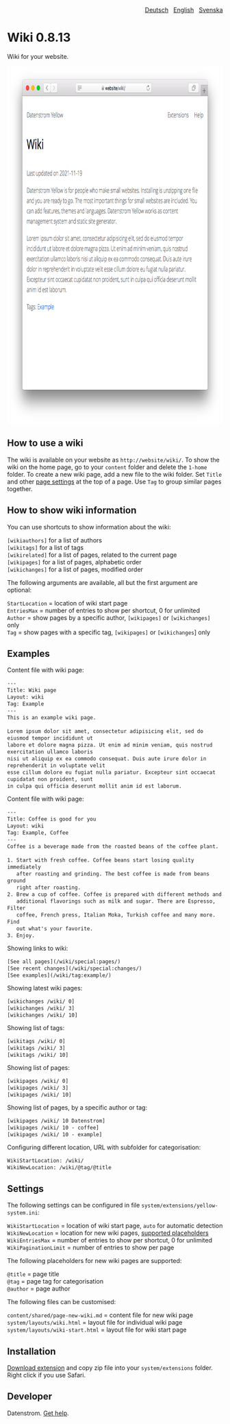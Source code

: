 <p align="right"><a href="README-de.md">Deutsch</a> &nbsp; <a href="README.md">English</a> &nbsp; <a href="README-sv.md">Svenska</a></p>

# Wiki 0.8.13

Wiki for your website.

<p align="center"><img src="wiki-screenshot.png?raw=true" width="795" height="836" alt="Screenshot"></p>

## How to use a wiki

The wiki is available on your website as `http://website/wiki/`. To show the wiki on the home page, go to your `content` folder and delete the `1-home` folder. To create a new wiki page, add a new file to the wiki folder. Set `Title` and other [page settings](https://github.com/datenstrom/yellow-extensions/tree/master/source/core#settings-page) at the top of a page. Use `Tag` to group similar pages together.

## How to show wiki information

You can use shortcuts to show information about the wiki:

`[wikiauthors]` for a list of authors  
`[wikitags]` for a list of tags  
`[wikirelated]` for a list of pages, related to the current page    
`[wikipages]` for a list of pages, alphabetic order  
`[wikichanges]` for a list of pages, modified order  

The following arguments are available, all but the first argument are optional:

`StartLocation` = location of wiki start page  
`EntriesMax` = number of entries to show per shortcut, 0 for unlimited  
`Author` = show pages by a specific author, `[wikipages]` or `[wikichanges]` only  
`Tag` = show pages with a specific tag, `[wikipages]` or `[wikichanges`] only  

## Examples

Content file with wiki page:

    ---
    Title: Wiki page
    Layout: wiki
    Tag: Example
    ---
    This is an example wiki page.

    Lorem ipsum dolor sit amet, consectetur adipisicing elit, sed do eiusmod tempor incididunt ut 
    labore et dolore magna pizza. Ut enim ad minim veniam, quis nostrud exercitation ullamco laboris 
    nisi ut aliquip ex ea commodo consequat. Duis aute irure dolor in reprehenderit in voluptate velit 
    esse cillum dolore eu fugiat nulla pariatur. Excepteur sint occaecat cupidatat non proident, sunt 
    in culpa qui officia deserunt mollit anim id est laborum.

Content file with wiki page:

    ---
    Title: Coffee is good for you
    Layout: wiki
    Tag: Example, Coffee
    ---
    Coffee is a beverage made from the roasted beans of the coffee plant.
    
    1. Start with fresh coffee. Coffee beans start losing quality immediately 
       after roasting and grinding. The best coffee is made from beans ground 
       right after roasting. 
    2. Brew a cup of coffee. Coffee is prepared with different methods and 
       additional flavorings such as milk and sugar. There are Espresso, Filter 
       coffee, French press, Italian Moka, Turkish coffee and many more. Find 
       out what's your favorite.
    3. Enjoy.

Showing links to wiki:

    [See all pages](/wiki/special:pages/)
    [See recent changes](/wiki/special:changes/)
    [See examples](/wiki/tag:example/)

Showing latest wiki pages:

    [wikichanges /wiki/ 0]
    [wikichanges /wiki/ 3]
    [wikichanges /wiki/ 10]

Showing list of tags:

    [wikitags /wiki/ 0]
    [wikitags /wiki/ 3]
    [wikitags /wiki/ 10]

Showing list of pages:

    [wikipages /wiki/ 0]
    [wikipages /wiki/ 3]
    [wikipages /wiki/ 10]

Showing list of pages, by a specific author or tag:

    [wikipages /wiki/ 10 Datenstrom]
    [wikipages /wiki/ 10 - coffee]
    [wikipages /wiki/ 10 - example]

Configuring different location, URL with subfolder for categorisation:

    WikiStartLocation: /wiki/
    WikiNewLocation: /wiki/@tag/@title

## Settings

The following settings can be configured in file `system/extensions/yellow-system.ini`:

`WikiStartLocation` = location of wiki start page, `auto` for automatic detection  
`WikiNewLocation` = location for new wiki pages, [supported placeholders](#settings-placeholders)  
`WikiEntriesMax` = number of entries to show per shortcut, 0 for unlimited  
`WikiPaginationLimit` = number of entries to show per page  

<a id="settings-placeholders"></a>The following placeholders for new wiki pages are supported:

`@title` = page title  
`@tag` = page tag for categorisation  
`@author` = page author  

<a id="settings-files"></a>The following files can be customised:

`content/shared/page-new-wiki.md` = content file for new wiki page  
`system/layouts/wiki.html` = layout file for individual wiki page  
`system/layouts/wiki-start.html` = layout file for wiki start page  

## Installation

[Download extension](https://github.com/datenstrom/yellow-extensions/raw/master/zip/wiki.zip) and copy zip file into your `system/extensions` folder. Right click if you use Safari.

## Developer

Datenstrom. [Get help](https://datenstrom.se/yellow/help/).

